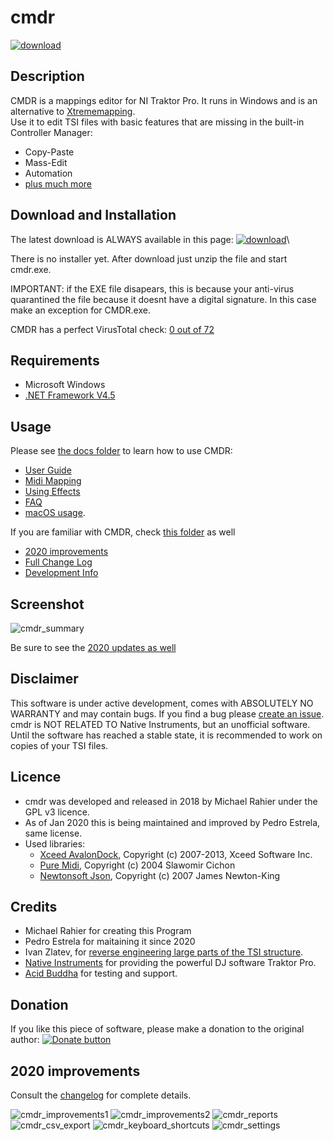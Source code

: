# cmdr

[![download](docs/pics/icon/download.png?raw=true)](https://github.com/pestrela/cmdr/releases/latest/download/cmdr_tsi_editor_latest.zip)

## Description

CMDR is a mappings editor for NI Traktor Pro. It runs in Windows and is an alternative to [Xtrememapping](https://www.xtrememapping.com).\
Use it to edit TSI files with basic features that are missing in the built-in Controller Manager:
* Copy-Paste
* Mass-Edit
* Automation
* [plus much more](docs/development/Change_Log.md)

## Download and Installation

The latest download is ALWAYS available in this page: 
[![download](docs/pics/icon/download.png?raw=true)](https://github.com/pestrela/cmdr/releases/latest/download/cmdr_tsi_editor_latest.zip)\

There is no installer yet. After download just unzip the file and start cmdr.exe.

IMPORTANT: if the EXE file disapears, this is because your anti-virus quarantined the file because it doesnt have a digital signature. 
In this case make an exception for CMDR.exe.

CMDR has a perfect VirusTotal check: [0 out of 72](https://www.virustotal.com/gui/file/ab1db0d627782cfd55867addbac61d55be9debed9c3483ee527733eecf7b6610/detection)


## Requirements

* Microsoft Windows
* [.NET Framework V4.5](https://www.microsoft.com/en-US/download/details.aspx?id=30653)

## Usage 

Please see [the docs folder](docs) to learn how to use CMDR:
* [User Guide](docs/user_guide.md)
* [Midi Mapping](docs/midi_mapping.md) 
* [Using Effects](docs/Effects.md)
* [FAQ](docs/faq.md)
* [macOS usage](docs/running_on_macos.md).

If you are familiar with CMDR, check [this folder](docs/development) as well
* [2020 improvements](#2020-improvements)
* [Full Change Log](docs/development/Change_Log.md)
* [Development Info](docs/development/Development_Info.md)

## Screenshot

![cmdr_summary](docs/pics/cmdr_summary.png?raw=true)

Be sure to see the [2020 updates as well](#2020-improvements)

## Disclaimer

This software is under active development, comes with ABSOLUTELY NO WARRANTY and may contain bugs. 
If you find a bug please [create an issue](https://github.com/pestrela/cmdr/issues).
cmdr is NOT RELATED TO Native Instruments, but an unofficial software.
Until the software has reached a stable state, it is recommended to work on copies of your TSI files.

## Licence

* cmdr was developed and released in 2018 by Michael Rahier under the GPL v3 licence.
* As of Jan 2020 this is being maintained and improved by Pedro Estrela, same license.
* Used libraries:
  * [Xceed AvalonDock](http://avalondock.codeplex.com), Copyright (c) 2007-2013, Xceed Software Inc. 
  * [Pure Midi](https://puremidi.codeplex.com), Copyright (c) 2004 Slawomir Cichon
  * [Newtonsoft Json](http://www.newtonsoft.com/json), Copyright (c) 2007 James Newton-King

## Credits

* Michael Rahier for creating this Program
* Pedro Estrela for maitaining it since 2020
* Ivan Zlatev, for [reverse engineering large parts of the TSI structure](https://github.com/ivanz/Traktor.Mapping).
* [Native Instruments](http://gitwww.native-instruments.com/) for providing the powerful DJ software Traktor Pro.
* [Acid Buddha](http://www.acidbuddha.com/) for testing and support. 

## Donation

If you like this piece of software, please make a donation to the original author: 
[![Donate button](https://www.paypalobjects.com/en_US/i/btn/btn_donate_SM.gif)](https://www.paypal.com/cgi-bin/webscr?cmd=_s-xclick&hosted_button_id=9BNNTDQF4X782 "Donate")


## 2020 improvements

Consult the [changelog](docs/development/Change_Log.md) for complete details.

![cmdr_improvements1](docs/pics/cmdr_improvements1.png?raw=true "")
![cmdr_improvements2](docs/pics/cmdr_improvements2.png?raw=true "")
![cmdr_reports](docs/pics/cmdr_reports.png?raw=true "")
![cmdr_csv_export](docs/pics/cmdr_csv_export.png?raw=true "")
![cmdr_keyboard_shortcuts](docs/pics/cmdr_keyboard_shortcuts.png?raw=true "")
![cmdr_settings](docs/pics/cmdr_settings.png?raw=true "dede")
